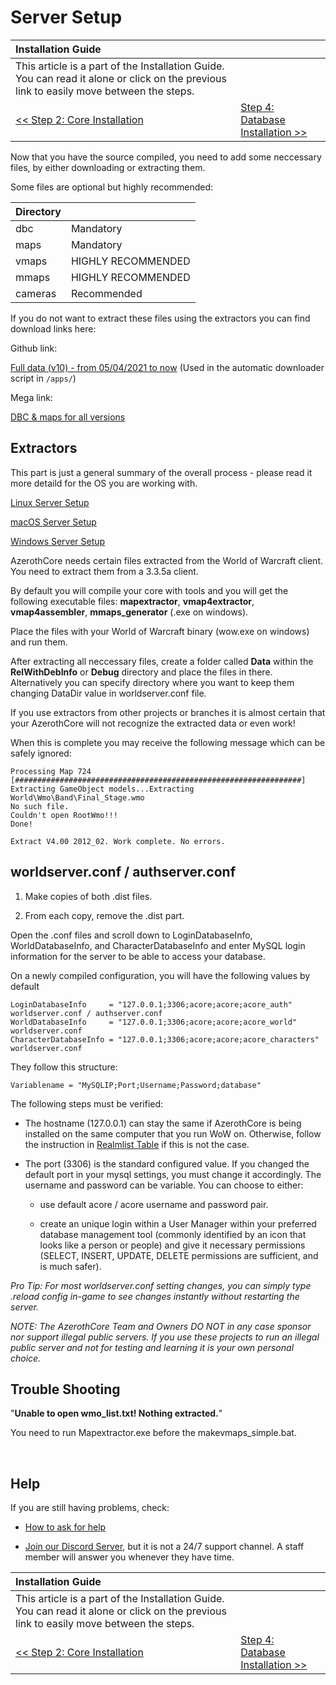 # Server Setup

| Installation Guide | |
| :- | :- |
| This article is a part of the Installation Guide. You can read it alone or click on the previous link to easily move between the steps. |
| [<< Step 2: Core Installation](core-installation.md) | [Step 4: Database Installation >>](database-installation.md) |

Now that you have the source compiled, you need to add some neccessary files, by either downloading or extracting them.

Some files are optional but highly recommended:

| Directory | |
| :- | :- |
| dbc | Mandatory |
| maps | Mandatory |
| vmaps | HIGHLY RECOMMENDED |
| mmaps | HIGHLY RECOMMENDED |
| cameras | Recommended |

If you do not want to extract these files using the extractors you can find download links here:

Github link:

[Full data (v10) - from 05/04/2021 to now](https://github.com/wowgaming/client-data/releases/download/v10/data.zip) (Used in the automatic downloader script in `/apps/`)

Mega link:

[DBC & maps for all versions](https://mega.nz/#F!pyYlkK6b!pNz-zhThXQIg0_rO5L_RsQ)

## Extractors

This part is just a general summary of the overall process - please read it more detaild for the OS you are working with.

[Linux Server Setup](linux-server-setup.md)

[macOS Server Setup](macOS-server-setup.md)

[Windows Server Setup](windows-server-setup.md)

AzerothCore needs certain files extracted from the World of Warcraft client. You need to extract them from a 3.3.5a client.

By default you will compile your core with tools and you will get the following executable files: **mapextractor**, **vmap4extractor**, **vmap4assembler**, **mmaps_generator** (.exe on windows).

Place the files with your World of Warcraft binary (wow.exe on windows) and run them.

After extracting all neccessary files, create a folder called **Data** within the **RelWithDebInfo** or **Debug** directory and place the files in there. Alternatively you can specify directory where you want to keep them changing DataDir value in worldserver.conf file.

If you use extractors from other projects or branches it is almost certain that your AzerothCore will not recognize the extracted data or even work!

When this is complete you may receive the following message which can be safely ignored:

```
Processing Map 724
[################################################################]
Extracting GameObject models...Extracting World\Wmo\Band\Final_Stage.wmo
No such file.
Couldn't open RootWmo!!!
Done!
  
Extract V4.00 2012_02. Work complete. No errors.
```

## worldserver.conf / authserver.conf

1. Make copies of both .dist files.

1. From each copy, remove the .dist part.

Open the .conf files and scroll down to LoginDatabaseInfo, WorldDatabaseInfo, and CharacterDatabaseInfo and enter MySQL login information for the server to be able to access your database.

On a newly compiled configuration, you will have the following values by default
```
LoginDatabaseInfo     = "127.0.0.1;3306;acore;acore;acore_auth" worldserver.conf / authserver.conf
WorldDatabaseInfo     = "127.0.0.1;3306;acore;acore;acore_world" worldserver.conf
CharacterDatabaseInfo = "127.0.0.1;3306;acore;acore;acore_characters" worldserver.conf
```

They follow this structure:

```
Variablename = "MySQLIP;Port;Username;Password;database"  
``` 

The following steps must be verified:

- The hostname (127.0.0.1) can stay the same if AzerothCore is being installed on the same computer that you run WoW on.
  Otherwise, follow the instruction in [Realmlist Table](realmlist.md) if this is not the case. 

- The port (3306) is the standard configured value. If you changed the default port in your mysql settings, you must change it accordingly.
  The username and password can be variable. You can choose to either: 

    - use default acore / acore username and password pair.

    - create an unique login within a User Manager within your preferred database management tool (commonly identified by an icon that looks like a person or people) and give it necessary permissions (SELECT, INSERT, UPDATE, DELETE permissions are sufficient, and is much safer).


*Pro Tip: For most worldserver.conf setting changes, you can simply type .reload config in-game to see changes instantly without restarting the server.*

*NOTE: The AzerothCore Team and Owners DO NOT in any case sponsor nor support illegal public servers. If you use these projects to run an illegal public server and not for testing and learning it is your own personal choice.*

## Trouble Shooting

"**Unable to open wmo_list.txt! Nothing extracted.**"

You need to run Mapextractor.exe before the makevmaps_simple.bat.

<br>

## Help

If you are still having problems, check:

* [How to ask for help](How-to-ask-for-help.md)

* [Join our Discord Server](https://discord.gg/gkt4y2x), but it is not a 24/7 support channel. A staff member will answer you whenever they have time.

| Installation Guide | |
| :- | :- |
| This article is a part of the Installation Guide. You can read it alone or click on the previous link to easily move between the steps. |
| [<< Step 2: Core Installation](core-installation.md) | [Step 4: Database Installation >>](database-installation.md) |
